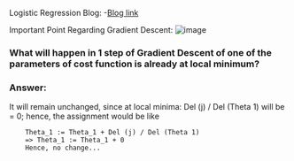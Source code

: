 Logistic Regression Blog:
-[Blog link](https://towardsdatascience.com/everything-you-need-to-know-about-linear-regression-b791e8f4bd7a)

Important Point Regarding Gradient Descent:
![image](https://user-images.githubusercontent.com/76818035/171456982-f6fc06d1-b970-42d9-8379-315058d27b35.png)

### What will happen in 1 step of Gradient Descent of one of the parameters of cost function is already at local minimum?
### Answer:
It will remain unchanged, since at local minima: Del (j) / Del (Theta 1) will be = 0;
hence, the assignment would be like 

		
		Theta_1 := Theta_1 + Del (j) / Del (Theta 1)
		=> Theta_1 := Theta_1 + 0
		Hence, no change...
		
		

